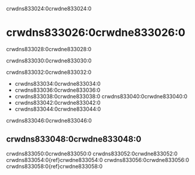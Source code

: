 crwdns833024:0crwdne833024:0
# crwdns833026:0crwdne833026:0

crwdns833028:0crwdne833028:0

crwdns833030:0crwdne833030:0

crwdns833032:0crwdne833032:0
* crwdns833034:0crwdne833034:0
* crwdns833036:0crwdne833036:0
* crwdns833038:0crwdne833038:0 crwdns833040:0crwdne833040:0
* crwdns833042:0crwdne833042:0
* crwdns833044:0crwdne833044:0

crwdns833046:0crwdne833046:0
## crwdns833048:0crwdne833048:0

crwdns833050:0crwdne833050:0 crwdns833052:0crwdne833052:0 crwdns833054:0{ref}crwdne833054:0 crwdns833056:0crwdne833056:0 crwdns833058:0{ref}crwdne833058:0

